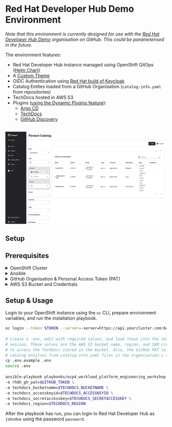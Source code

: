 # Red Hat Developer Hub Demo Environment

_Note that this environment is currently designed for use with the [Red Hat Developer Hub Demo](https://github.com/rhdh-demo-gh/) organisation on GitHub. This could be parameterised in the future._

The environment features:

* Red Hat Developer Hub instance managed using OpenShift GitOps ([Helm Chart](https://docs.redhat.com/en/documentation/red_hat_developer_hub/1.2/html/installing_red_hat_developer_hub_on_openshift_container_platform/assembly-install-rhdh-ocp#assembly-install-rhdh-ocp-helm))
* A [Custom Theme](https://docs.redhat.com/en/documentation/red_hat_developer_hub/1.2/html/getting_started_with_red_hat_developer_hub/assembly-customize-rhdh-theme)
* OIDC Authentication using [Red Hat build of Keycloak](https://access.redhat.com/products/red-hat-build-of-keycloak)
* Catalog Entites loaded from a GitHub Organisation (`catalog-info.yaml` from repositories)
* TechDocs hosted in AWS S3
* Plugins ([using the Dynamic Plugins feature](https://docs.redhat.com/en/documentation/red_hat_developer_hub/1.1/html/administration_guide_for_red_hat_developer_hub/rhdh-installing-dynamic-plugins)):
    * [Argo CD](https://docs.redhat.com/en/documentation/red_hat_developer_hub/1.2/html/configuring_plugins_in_red_hat_developer_hub/rhdh-installing-dynamic-plugins#rhdh-argocd)
    * [TechDocs](https://docs.redhat.com/en/documentation/red_hat_developer_hub/1.2/html/administration_guide_for_red_hat_developer_hub/assembly-techdocs-plugin_assembly-admin-templates)
    * [GitHub Discovery](https://backstage.io/docs/integrations/github/discovery/)


<div align="center">
    <br>
	<img width="800" alt="A customised Catalog Page in Red Hat Developer Hub" src="rhdh-custom.png">
</div>

## Setup

## Prerequisites

<details>

<summary>OpenShift Cluster</summary>

Requires an OpenShift 4.16 cluster. It's possible to use a 
[Single Node OpenShift on AWS](https://developers.redhat.com/articles/2024/04/29/how-install-single-node-openshift-aws#installing_the_ocp_client_and_getting_the_installation_program)
with SSL certificates [configured using Certbot](https://gist.github.com/evanshortiss/c60e0cb394ffa8610ee76bd64e1c3d52).

</details>

<details>

<summary>Ansible</summary>

This repository has been tested with Ansible 2.17.4 on macOS, using
[`pipx`](https://github.com/pypa/pipx) to manage the Python environment for
Ansible and dependecnies.

```bash
brew install pipx
pipx ensurepath

# Install Ansible
pipx install --include-deps ansible

# Install dependencies required by the playbooks
pipx inject ansible kubernetes jmespath
```
</details>

<details>

<summary>GitHub Organisation & Personal Access Token (PAT)</summary>

A [GitHub Personal Access Token](https://docs.github.com/en/authentication/keeping-your-account-and-data-secure/managing-your-personal-access-tokens#about-personal-access-tokens)
is required to provide Red Hat Developer Hub (Backstage) plugins with
authenticated access to the GitHub API.

1. Create a [new GitHub Organisation](https://github.com/organizations/new) with repositories similar to the [Red Hat Developer Hub Demo Organisation](https://github.com/rhdh-demo-gh/). 
1. Allow access using fine-grained personal access in the organisation's settings.
1. [Create a fine-graind personal access token](https://github.com/settings/personal-access-tokens/new) from your account with the following configuration:
    * Repository access: All respositories
    * Permissions: (Read) Contents, (Read) Commit Statuses

Depending on your choices in step 2 above, an organisation administrator might
need to approve the token before it can be used.

</details>

<details>
<summary>AWS S3 Bucket and Credentials</summary>

TODO: Steps to create a R/W IAM Role to publish TechDocs and 

</details>

## Setup & Usage

Login to your OpenShift instance using the `oc` CLI, prepare environment
variables, and run the installation playbook.

```bash
oc login --token $TOKEN --server=-server=https://api.yourcluster.com:6443

# Create a .env, edit with required values, and load those into the terminal
# session. These values are the AWS S3 bucket name, region, and IAM credentials
# to access the TechDocs stored in the bucket. Also, the GitHub PAT to load
# catalog entities from catalog-info.yaml files in the organisation's repos
cp .env.example .env
source .env

ansible-playbook playbooks/ocp4_workload_platform_engineering_workshop.yml \
-e rhdh_gh_pat=$GITHUB_TOKEN \
-e techdocs_bucketname=$TECHDOCS_BUCKETNAME \
-e techdocs_accesskeyid=$TECHDOCS_ACCESSKEYID \
-e techdocs_secretaccesskey=$TECHDOCS_SECRETACCESSKEY \
-e techdocs_region=$TECHDOCS_REGION
```

After the playbook has run, you can login to Red Hat Developer Hub as `johndoe`
using the password `password`.